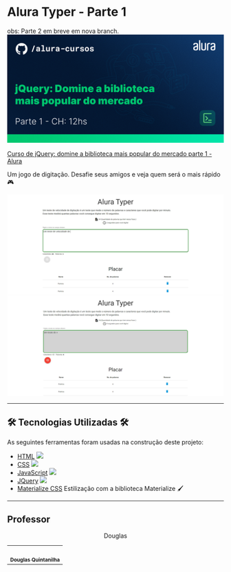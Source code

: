 # Alura Typer - Parte 1
obs: Parte 2 em breve em nova branch.  
<img src=./img/template.png>

[Curso de jQuery: domine a biblioteca mais popular do mercado parte 1 - Alura](https://cursos.alura.com.br/course/jquery-a-biblioteca-do-mercado)

Um jogo de digitação. Desafie seus amigos e veja quem será o mais rápido 🎮  

<img src=./img/tela-ativada.jpg>
<img src=./img/tela-desativada.jpg>


---

## 🛠 Tecnologias Utilizadas 🛠

As seguintes ferramentas foram usadas na construção deste projeto:

- [HTML](https://developer.mozilla.org/pt-BR/docs/Web/HTML) ![](https://img.shields.io/badge/--FAFAFF.svg?style=flat&logoColor=E34F26&logo=html5)
- [CSS](https://www.w3schools.com/cssref/) ![](https://img.shields.io/badge/--FAFAFF.svg?style=flat&logoColor=1572b6&logo=css3)
- [JavaScript](https://developer.mozilla.org/pt-BR/docs/Web/JavaScript) ![](https://img.shields.io/badge/--0D0D0D.svg?style=flat&logoColor=F7DF1E&logo=javascript)
- [JQuery](https://jquery.com/) ![](https://img.shields.io/badge/--FAFAFF.svg?style=flat&logoColor=1572b6&logo=jquery)
- [Materialize CSS](https://materializecss.com/) Estilização com a biblioteca Materialize  🖌️

---

## Professor

<div align="center">
    <p align="center" src="https://github.com/douglasquintanilha">Douglas</p>
    <table>
        <tr>
            <td align="center"><a href="https://cursos.alura.com.br/user/douglasquintanilha"><img style="border-radius: 50%;" src="https://avatars.githubusercontent.com/douglasquintanilha" width="100px;" alt=""/><br /><sub><b>Douglas Quintanilha</b></sub></a><br/><a href="https://github.com/douglasquintanilha" title="Alura"></a></td>
        </tr>
    </table>
</div>
